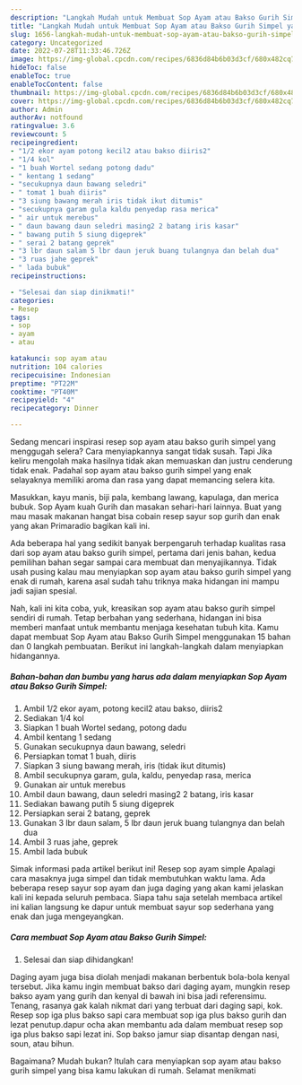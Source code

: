 ```yaml
---
description: "Langkah Mudah untuk Membuat Sop Ayam atau Bakso Gurih Simpel yang Enak Banget, Buat Buka Puasa Enak"
title: "Langkah Mudah untuk Membuat Sop Ayam atau Bakso Gurih Simpel yang Enak Banget, Buat Buka Puasa Enak"
slug: 1656-langkah-mudah-untuk-membuat-sop-ayam-atau-bakso-gurih-simpel-yang-enak-banget-buat-buka-puasa-enak
category: Uncategorized
date: 2022-07-28T11:33:46.726Z
image: https://img-global.cpcdn.com/recipes/6836d84b6b03d3cf/680x482cq70/sop-ayam-atau-bakso-gurih-simpel-foto-resep-utama.jpg
hideToc: false
enableToc: true
enableTocContent: false
thumbnail: https://img-global.cpcdn.com/recipes/6836d84b6b03d3cf/680x482cq70/sop-ayam-atau-bakso-gurih-simpel-foto-resep-utama.jpg
cover: https://img-global.cpcdn.com/recipes/6836d84b6b03d3cf/680x482cq70/sop-ayam-atau-bakso-gurih-simpel-foto-resep-utama.jpg
author: Admin
authorAv: notfound
ratingvalue: 3.6
reviewcount: 5
recipeingredient:
- "1/2 ekor ayam potong kecil2 atau bakso diiris2"
- "1/4 kol"
- "1 buah Wortel sedang potong dadu"
- " kentang 1 sedang"
- "secukupnya daun bawang seledri"
- " tomat 1 buah diiris"
- "3 siung bawang merah iris tidak ikut ditumis"
- "secukupnya garam gula kaldu penyedap rasa merica"
- " air untuk merebus"
- " daun bawang daun seledri masing2 2 batang iris kasar"
- " bawang putih 5 siung digeprek"
- " serai 2 batang geprek"
- "3 lbr daun salam 5 lbr daun jeruk buang tulangnya dan belah dua"
- "3 ruas jahe geprek"
- " lada bubuk"
recipeinstructions:

- "Selesai dan siap dinikmati!"
categories:
- Resep
tags:
- sop
- ayam
- atau

katakunci: sop ayam atau 
nutrition: 104 calories
recipecuisine: Indonesian
preptime: "PT22M"
cooktime: "PT40M"
recipeyield: "4"
recipecategory: Dinner

---
```



Sedang mencari inspirasi resep sop ayam atau bakso gurih simpel yang menggugah selera? Cara menyiapkannya sangat tidak susah. Tapi Jika keliru mengolah maka hasilnya tidak akan memuaskan dan justru cenderung tidak enak. Padahal sop ayam atau bakso gurih simpel yang enak selayaknya memiliki aroma dan rasa yang dapat memancing selera kita.


Masukkan, kayu manis, biji pala, kembang lawang, kapulaga, dan merica bubuk. Sop Ayam kuah Gurih dan masakan sehari-hari lainnya. Buat yang mau masak makanan hangat bisa cobain resep sayur sop gurih dan enak yang akan Primaradio bagikan kali ini.

Ada beberapa hal yang sedikit banyak berpengaruh terhadap kualitas rasa dari sop ayam atau bakso gurih simpel, pertama dari jenis bahan, kedua pemilihan bahan segar sampai cara membuat dan menyajikannya. Tidak usah pusing kalau mau menyiapkan sop ayam atau bakso gurih simpel yang enak di rumah, karena asal sudah tahu triknya maka hidangan ini mampu jadi sajian spesial.


Nah, kali ini kita coba, yuk, kreasikan sop ayam atau bakso gurih simpel sendiri di rumah. Tetap berbahan yang sederhana, hidangan ini bisa memberi manfaat untuk membantu menjaga kesehatan tubuh kita. Kamu dapat membuat Sop Ayam atau Bakso Gurih Simpel menggunakan 15 bahan dan 0 langkah pembuatan. Berikut ini langkah-langkah dalam menyiapkan hidangannya.

<!--inarticleads1-->

##### Bahan-bahan dan bumbu yang harus ada dalam menyiapkan Sop Ayam atau Bakso Gurih Simpel:

1. Ambil 1/2 ekor ayam, potong kecil2 atau bakso, diiris2
1. Sediakan 1/4 kol
1. Siapkan 1 buah Wortel sedang, potong dadu
1. Ambil  kentang 1 sedang
1. Gunakan secukupnya daun bawang, seledri
1. Persiapkan  tomat 1 buah, diiris
1. Siapkan 3 siung bawang merah, iris (tidak ikut ditumis)
1. Ambil secukupnya garam, gula, kaldu, penyedap rasa, merica
1. Gunakan  air untuk merebus
1. Ambil  daun bawang, daun seledri masing2 2 batang, iris kasar
1. Sediakan  bawang putih 5 siung digeprek
1. Persiapkan  serai 2 batang, geprek
1. Gunakan 3 lbr daun salam, 5 lbr daun jeruk buang tulangnya dan belah dua
1. Ambil 3 ruas jahe, geprek
1. Ambil  lada bubuk


Simak informasi pada artikel berikut ini! Resep sop ayam simple Apalagi cara masaknya juga simpel dan tidak membutuhkan waktu lama. Ada beberapa resep sayur sop ayam dan juga daging yang akan kami jelaskan kali ini kepada seluruh pembaca. Siapa tahu saja setelah membaca artikel ini kalian langsung ke dapur untuk membuat sayur sop sederhana yang enak dan juga mengeyangkan. 

<!--inarticleads2-->

##### Cara membuat Sop Ayam atau Bakso Gurih Simpel:


1. Selesai dan siap dihidangkan!

Daging ayam juga bisa diolah menjadi makanan berbentuk bola-bola kenyal tersebut. Jika kamu ingin membuat bakso dari daging ayam, mungkin resep bakso ayam yang gurih dan kenyal di bawah ini bisa jadi referensimu. Tenang, rasanya gak kalah nikmat dari yang terbuat dari daging sapi, kok. Resep sop iga plus bakso sapi cara membuat sop iga plus bakso gurih dan lezat penutup.dapur ocha akan membantu ada dalam membuat resep sop iga plus bakso sapi lezat ini. Sop bakso jamur siap disantap dengan nasi, soun, atau bihun. 

Bagaimana? Mudah bukan? Itulah cara menyiapkan sop ayam atau bakso gurih simpel yang bisa kamu lakukan di rumah. Selamat menikmati
